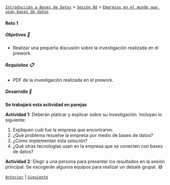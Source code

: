 [`Introducción a Bases de Datos`](../../../README.md) > [`Sesión 08`](../../README.md) > [`Empresas en el mundo que usan bases de datos`](../README.md)

#### Reto 1

##### Objetivos 🎯

- Realizar una pequeña discusión sobre la investigación realizada en el prework.

##### Requisitos 📋

- PDF de la investigación realizada en el prework.

##### Desarrollo 🚀

**Se trabajará esta actividad en parejas**

**Actividad 1:** Deberán platicar y explicar sobre su investigación. Incluyan lo siguiente:

1. Expliquen cuál fue la empresa que encontraron.
2. ¿Qué problema resuelve la empresa por medio de bases de datos?
3. ¿Cómo implementan esta solución?
4. ¿Qué otras tecnologías usan en la empresa que se conecten con bases de datos?

**Actividad 2:** Elegir a una persona para presentar los resultados en la sesión principal. Se escogerán algunos equipos para realizar un debate grupal. :smile:


[`Anterior`](../../README.md) | [`Siguiente`](../../tema02/README.md)
